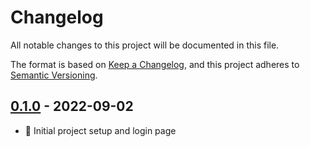 # Changelog

All notable changes to this project will be documented in this file.

The format is based on [Keep a Changelog](https://keepachangelog.com/en/1.0.0/),
and this project adheres to [Semantic Versioning](https://semver.org/spec/v2.0.0.html).

## [0.1.0] - 2022-09-02

- 🚀 Initial project setup and login page

[Unreleased]: https://github.com/richardktran/ElTeam/compare/5.4.0...HEAD
[0.1.0]: https://github.com/richardktran/ElTeam/releases/tag/0.1.0
